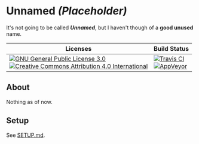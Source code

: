 # Unnamed _(Placeholder)_
It's not going to be called **_Unnamed_**, but I haven't though of a **good unused** name.

[GPL-3.0 License Logo]: https://www.gnu.org/graphics/gplv3-with-text-84x42.png
[GPL-3.0 License]: https://www.gnu.org/licenses/gpl-3.0
[CC-BY-4.0 License Logo]: https://i.creativecommons.org/l/by/4.0/88x31.png
[CC-BY-4.0 License]: https://creativecommons.org/licenses/by/4.0/legalcode
[Travis CI Status]: https://img.shields.io/travis/etaoinshrdlcumwfgypbvkjxqz/unnamed.svg?logo=travis&style=plastic
[Travis CI Build]: https://travis-ci.org/etaoinshrdlcumwfgypbvkjxqz/unnamed
[AppVeyor Status]: https://img.shields.io/appveyor/ci/etaoinshrdlcumwfgypbvkjxqz/unnamed.svg?logo=appveyor&style=plastic
[AppVeyor Build]: https://ci.appveyor.com/project/etaoinshrdlcumwfgypbvkjxqz/unnamed

| Licenses                                                                                                                                                                   | Build Status                                                                                      |
|----------------------------------------------------------------------------------------------------------------------------------------------------------------------------|---------------------------------------------------------------------------------------------------|
|[![GNU General Public License 3.0][GPL-3.0 License Logo]][GPL-3.0 License]<br>[![Creative Commons Attribution 4.0 International][CC-BY-4.0 License Logo]][CC-BY-4.0 License]|[![Travis CI][Travis CI Status]][Travis CI Build]<br>[![AppVeyor][AppVeyor Status]][AppVeyor Build]|

## About
Nothing as of now.

## Setup
See [SETUP.md](SETUP.md).
